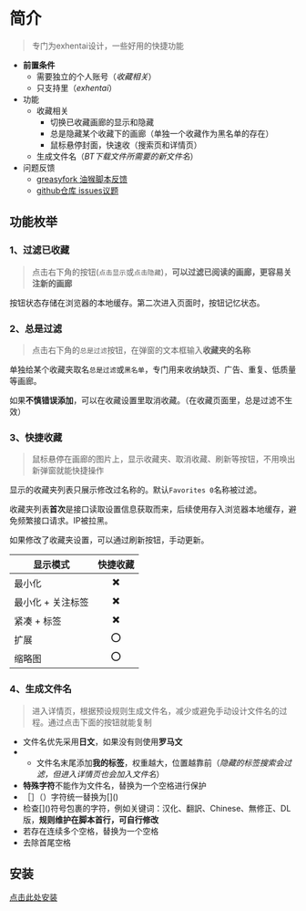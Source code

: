 # 简介

> 专门为exhentai设计，一些好用的快捷功能

- **前置条件**
    - 需要独立的个人账号（_收藏相关_）
    - 只支持里（_exhentai_）
- 功能
    - 收藏相关
        - 切换已收藏画廊的显示和隐藏
        - 总是隐藏某个收藏下的画廊（单独一个收藏作为黑名单的存在）
        - 鼠标悬停封面，快速收（搜索页和详情页）
    - 生成文件名（_BT下载文件所需要的新文件名_）
- 问题反馈
  - [greasyfork 油猴脚本反馈](https://greasyfork.org/zh-CN/scripts/513527/feedback)
  - [github仓库 issues议题](https://github.com/ShineByPupil/filterFavorites/issues)

## 功能枚举

### 1、过滤已收藏

> 点击右下角的按钮(`点击显示`或`点击隐藏`)，**可以过滤已阅读的画廊，更容易关注新的画廊**

按钮状态存储在浏览器的本地缓存。第二次进入页面时，按钮记忆状态。

### 2、总是过滤

> 点击右下角的`总是过滤`按钮，在弹窗的文本框输入**收藏夹的名称**

单独给某个收藏夹取名`总是过滤`或`黑名单`，专门用来收纳缺页、广告、重复、低质量等画廊。

如果**不慎错误添加**，可以在收藏设置里取消收藏。（在收藏页面里，总是过滤不生效）

### 3、快捷收藏

> 鼠标悬停在画廊的图片上，显示收藏夹、取消收藏、刷新等按钮，不用唤出新弹窗就能快捷操作

显示的收藏夹列表只展示修改过名称的。默认`Favorites 0`名称被过滤。

收藏夹列表**首次**是接口读取设置信息获取而来，后续使用存入浏览器本地缓存，避免频繁接口请求。IP被拉黑。

如果修改了收藏夹设置，可以通过刷新按钮，手动更新。

| 显示模式       | 快捷收藏 |
|------------|:----:|
| 最小化        |  ✖️  |
| 最小化 + 关注标签 |  ✖️  |
| 紧凑 + 标签    |  ✖️  |
| 扩展         |  ⭕️  |
| 缩略图        |  ⭕️  |

### 4、生成文件名

> 进入详情页，根据预设规则生成文件名，减少或避免手动设计文件名的过程。通过点击下面的按钮就能复制

- 文件名优先采用**日文**，如果没有则使用**罗马文**
- - 文件名末尾添加**我的标签**，权重越大，位置越靠前（_隐藏的标签搜索会过滤，但进入详情页也会加入文件名_）
- **特殊字符**不能作为文件名，替换为一个空格进行保护
- ［］（）字符统一替换为\[]()
- 检查\[]()符号包裹的字符，例如关键词：汉化、翻訳、Chinese、無修正、DL版，**规则维护在脚本首行，可自行修改**
- 若存在连续多个空格，替换为一个空格
- 去除首尾空格

## 安装

<a href="https://greasyfork.org/zh-CN/scripts/513527">点击此处安装</a>
